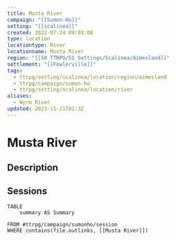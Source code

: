 ```yaml
---
title: Musta River
campaign: "[[Sumon-Ho]]"
setting: "[[scalinea]]"
created: 2022-07-24 09:03:08
type: location
locationtype: River
locationname: Musta River
region: "[[50 TTRPG/51 Settings/Scalinea/Aimesland]]"
settlement: "[[Fowlerville]]"
tags:
  - ttrpg/setting/scalinea/location/region/aimesland
  - ttrpg/campaign/sumon-ho
  - ttrpg/setting/scalinea/location/river
aliases:
  - Wyrm River
updated: 2023-11-21T01:32
---
```

# Musta River

## Description



## Sessions

```dataview
TABLE 
	summary AS Summary
	
FROM #ttrpg/campaign/sumonho/session 
WHERE contains(file.outlinks, [[Musta River]])
```
